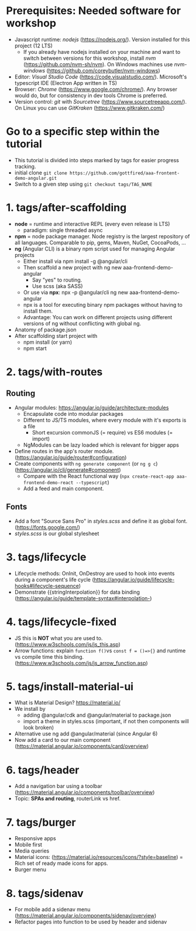 # Prerequisites: Needed software for workshop
* Javascript runtime: *nodejs* (https://nodejs.org/). Version installed for this project (12 LTS)
    * If you already have nodejs installed on your machine and want to switch between versions for this workshop, install *nvm* (https://github.com/nvm-sh/nvm).
    On Windows machines use *nvm-windows* (https://github.com/coreybutler/nvm-windows)
* Editor: *Visual Studio Code* (https://code.visualstudio.com/). Microsoft's typescript IDE (Electron App written in TS)
* Browser: *Chrome* (https://www.google.com/chrome/). Any browser would do, but for consistency in dev tools Chrome is preferred.
* Version control: *git* with *Sourcetree* (https://www.sourcetreeapp.com/). On Linux you can use *GitKraken* (https://www.gitkraken.com/)

# Go to a specific step within the tutorial
* This tutorial is divided into steps marked by tags for easier progress tracking.
* initial clone ```git clone https://github.com/gottfired/aaa-frontent-demo-angular.git```
* Switch to a given step using ```git checkout tags/TAG_NAME```

# 1. tags/after-scaffolding
* **node** = runtime and interactive REPL (every even release is LTS)
    * paradigm: single threaded async
* **npm** = node package manager. Node registry is the largest repository of all languages. Comparable to pip, gems, Maven, NuGet, CocoaPods, ...
* **ng** (Angular CLI) is a binary npm script used for managing Angular projects
    * Either install via npm install -g @angular/cli
    * Then scaffold a new project with ng new aaa-frontend-demo-angular
        * Say "yes" to routing.
        * Use scss (aka SASS)
    * Or use via **npx**: npx -p @angular/cli ng new aaa-frontend-demo-angular
    * npx is a tool for executing binary npm packages without having to install them.
    * Advantage: You can work on different projects using different versions of ng without conflicting with global ng.
* Anatomy of package.json
* After scaffolding start project with
    * npm install (or yarn)
    * npm start

# 2. tags/with-routes
## Routing
* Angular modules: https://angular.io/guide/architecture-modules
    * Encapsulate code into modular packages
    * Different to JS/TS modules, where every module with it's exports is a file
        * Short excursion commonJS (= require) vs ES6 modules (= import)
    * NgModules can be lazy loaded which is relevant for bigger apps
* Define routes in the app's router module. (https://angular.io/guide/router#configuration)
* Create components with ```ng generate component``` (or ```ng g c```) (https://angular.io/cli/generate#component)
    * Compare with the React functional way (```npx create-react-app aaa-frontend-demo-react --typescript```)
    * Add a feed and main component.

## Fonts
* Add a font "Source Sans Pro" in *styles.scss* and define it as global font. (https://fonts.google.com/)
* *styles.scss* is our global stylesheet

# 3. tags/lifecycle
* Lifecycle methods: OnInit, OnDestroy are used to hook into events during a component's life cycle (https://angular.io/guide/lifecycle-hooks#lifecycle-sequence)
* Demonstrate {{stringInterpolation}} for data binding (https://angular.io/guide/template-syntax#interpolation-)

# 4. tags/lifecycle-fixed
* JS this is **NOT** what you are used to. (https://www.w3schools.com/js/js_this.asp)
* Arrow functions: explain ```function f()```vs ```const f = ()=>{}``` and runtime vs compile time this binding. (https://www.w3schools.com/js/js_arrow_function.asp)

# 5. tags/install-material-ui
* What is Material Design? https://material.io/
* We install by
    * adding @angular/cdk and @angular/material to package.json
    * import a theme in styles.scss (important, if not then components will look broken)
* Alternative use ng add @angular/material (since Angular 6)
* Now add a card to our main component (https://material.angular.io/components/card/overview)

# 6. tags/header
* Add a navigation bar using a toolbar (https://material.angular.io/components/toolbar/overview)
* Topic: **SPAs and routing**, routerLink vs href.

# 7. tags/burger
* Responsive apps
* Mobile first
* Media queries
* Material icons: (https://material.io/resources/icons/?style=baseline) = Rich set of ready made icons for apps.
* Burger menu

# 8. tags/sidenav
* For mobile add a sidenav menu (https://material.angular.io/components/sidenav/overview)
* Refactor pages into function to be used by header and sidenav



    


